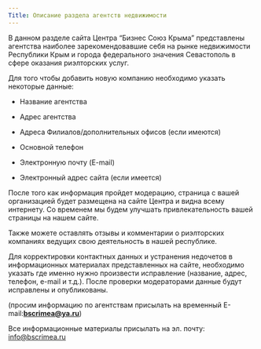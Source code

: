 ```yaml
---
Title: Описание раздела агентств недвижимости 
--- 
```

В данном разделе сайта Центра &ldquo;Бизнес Союз Крыма&rdquo; представлены агентства наиболее зарекомендовавшие себя на рынке недвижимости Республики Крым и города федерального значения Севастополь в сфере оказания риэлторских услуг. 



Для того чтобы добавить новую компанию необходимо указать некоторые данные:

- Название агентства 

- Адрес агентства 

- Адреса Филиалов/дополнительных офисов (если имеются) 

- Основной телефон 

- Электронную почту (E-mail) 

- Электронный адрес сайта (если имеется) 



После того как информация пройдет модерацию, страница с вашей организацией будет размещена на сайте Центра и видна всему интернету. Со временем мы будем улучшать привлекательность вашей страницы на нашем сайте. 



Также можете оставлять отзывы и комментарии о риэлторских компаниях ведущих свою деятельность в нашей республике. 



Для корректировки контактных данных и устранения недочетов в информационных материалах представленных на сайте, необходимо указать где именно нужно произвести исправление (название, адрес, телефон, e-mail и т.д.). После проверки модераторами данные будут исправлены и опубликованы. 



(просим информацию по агентствам присылать на временный E-mail:**bscrimea@ya.ru**)

Все информационные материалы присылать на эл. почту: info@bscrimea.ru